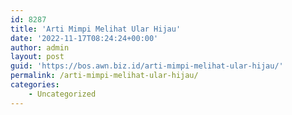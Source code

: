 ```yaml
---
id: 8287
title: 'Arti Mimpi Melihat Ular Hijau'
date: '2022-11-17T08:24:24+00:00'
author: admin
layout: post
guid: 'https://bos.awn.biz.id/arti-mimpi-melihat-ular-hijau/'
permalink: /arti-mimpi-melihat-ular-hijau/
categories:
    - Uncategorized
---
```


